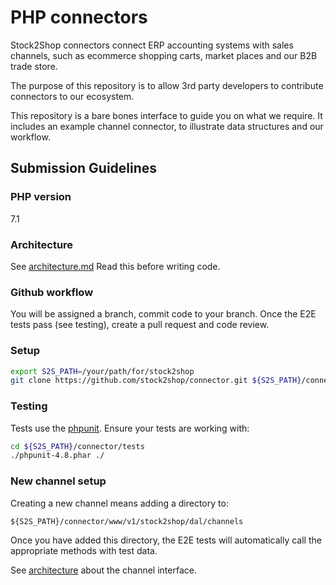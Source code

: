 # PHP connectors

Stock2Shop connectors connect ERP accounting systems with sales channels, 
such as ecommerce shopping carts, market places and our B2B trade store.

The purpose of this repository is to allow 3rd party developers to contribute 
connectors to our ecosystem.

This repository is a bare bones interface to guide you on what we require.
It includes an example channel connector, to illustrate data structures 
and our workflow.  

## Submission Guidelines

### PHP version
7.1

### Architecture

See [architecture.md](architecture.md)
Read this before writing code.

### Github workflow

You will be assigned a branch, commit code to your branch.
Once the E2E tests pass (see testing), create a pull request and code review.

### Setup

```bash
export S2S_PATH=/your/path/for/stock2shop
git clone https://github.com/stock2shop/connector.git ${S2S_PATH}/connector
```

### Testing

Tests use the [phpunit](https://phpunit.readthedocs.io/en/9.5/installation.html).
Ensure your tests are working with:

```bash
cd ${S2S_PATH}/connector/tests
./phpunit-4.8.phar ./
```

### New channel setup

Creating a new channel means adding a directory to:

`${S2S_PATH}/connector/www/v1/stock2shop/dal/channels`

Once you have added this directory, the E2E tests will automatically
call the appropriate methods with test data.

See [architecture](architecture.md) about the channel interface.
